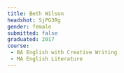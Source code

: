 ```yaml
---
title: Beth Wilson
headshot: SjPG3Rg
gender: female
submitted: false
graduated: 2017
course:
 - BA English with Creative Writing
 - MA English Literature
---
```

